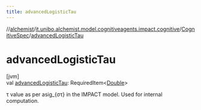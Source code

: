 ```yaml
---
title: advancedLogisticTau
---
```

//[alchemist](../../../index.html)/[it.unibo.alchemist.model.cognitiveagents.impact.cognitive](../index.html)/[CognitiveSpec](index.html)/[advancedLogisticTau](advanced-logistic-tau.html)



# advancedLogisticTau



[jvm]\
val [advancedLogisticTau](advanced-logistic-tau.html): RequiredItem<[Double](https://kotlinlang.org/api/latest/jvm/stdlib/kotlin/-double/index.html)>



τ value as per asig_{στ} in the IMPACT model. Used for internal computation.




